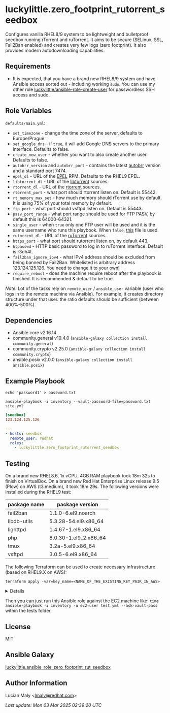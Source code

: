 luckylittle.zero_footprint_rutorrent_seedbox
============================================

Configures vanilla RHEL8/9 system to be lightweight and bulletproof seedbox running rTorrent and ruTorrent. It aims to be secure (SELinux, SSL, Fail2Ban enabled) and creates very few logs (zero footprint). It also provides modern autodownloading capabilities.

Requirements
------------

* It is expected, that you have a brand new RHEL8/9 system and have Ansible access sorted out - including working `sudo`. You can use my other role [luckylittle/ansible-role-create-user](https://github.com/luckylittle/ansible-role-create-user) for passwordless SSH access and sudo.

Role Variables
--------------

`defaults/main.yml`:

* `set_timezone` - change the time zone of the server, defaults to Europe/Prague.
* `set_google_dns` - if `true`, it will add Google DNS servers to the primary interface. Defaults to false.
* `create_new_user` - whether you want to also create another user. Defaults to false.
* `autobrr_version` and `autobrr_port` - contains the latest [autobrr](https://github.com/autobrr/autobrr) version and a standard port 7474.
* `epel_dl` - URL of the [EPEL](https://docs.fedoraproject.org/en-US/epel/) RPM. Defaults to the RHEL9 EPEL.
* `libtorrent_dl` - URL of the [libtorrent](https://github.com/rakshasa/rtorrent/releases) sources.
* `rtorrent_dl` - URL of the [rtorrent](https://github.com/rakshasa/rtorrent/releases) sources.
* `rtorrent_port` - what port should rtorrent listen on. Default is 55442.
* `rt_memory_max_set` - how much memory should rTorrent use by default. It is using 75% of your total memory by default.
* `ftp_port` - what port should vsftpd listen on. Default is 55443.
* `pasv_port_range` - what port range should be used for FTP PASV, by default this is 64000-64321.
* `single_user` - when `true` only one FTP user will be used and it is the same username who runs this playbook. When `false`, [this](files/vsftpd/users.txt) file is used.
* `rutorrent_dl` - URL of the [ruTorrent](https://github.com/Novik/ruTorrent) sources.
* `https_port` - what port should rutorrent listen on, by default 443.
* `htpasswd` - HTTP basic password to log in to ruTorrent interface. Default is r3dh4t.
* `fail2ban_ignore_ipv4` - what IPv4 address should be excluded from being banned by Fail2Ban. Whitelisted is arbitrary address 123.124.125.126. You need to change it to your own!
* `require_reboot` - does the machine require reboot after the playbook is finished. It is recommended & default to be true.

_Note:_ Lot of the tasks rely on `remote_user` / `ansible_user` variable (user who logs in to the remote machine via Ansible). For example, it creates directory structure under that user.
the ratio defaults should be sufficient (between 400%-500%).

Dependencies
------------

- Ansible core v2.16.14
- community.general v10.4.0 (`ansible-galaxy collection install community.general`)
- community.crypto v2.25.0 (`ansible-galaxy collection install community.crypto`)
- ansible.posix v2.0.0 (`ansible-galaxy collection install ansible.posix`)

Example Playbook
----------------

`echo 'password1' > password.txt`

`ansible-playbook -i inventory --vault-password-file=password.txt site.yml`

```ini
[seedbox]
123.124.125.126
```

```yaml
---
- hosts: seedbox
  remote_user: redhat
  roles:
    - luckylittle.zero_footprint_rutorrent_seedbox
```

Testing
-------

On a brand new RHEL8.6, 1x vCPU, 4GB RAM playbook took 18m 32s to finish on VirtualBox.
On a brand new Red Hat Enterprise Linux release 9.5 (Plow) on AWS (t3.medium), it took 18m 29s.
The following versions were installed during the RHEL9 test:

|package name|package version      |
|------------|---------------------|
|fail2ban    |1.1.0-6.el9.noarch   |
|libdb-utils |5.3.28-54.el9.x86_64 |
|lighttpd    |1.4.67-1.el9.x86_64  |
|php         |8.0.30-1.el9_2.x86_64|
|tmux        |3.2a-5.el9.x86_64    |
|vsftpd      |3.0.5-6.el9.x86_64   |


The following Terraform can be used to create necessary infrastructure (based on RHEL9.X on AWS):

`terraform apply -var=key_name=<NAME_OF_THE_EXISTING_KEY_PAIR_IN_AWS>`

<details>

```hcl
# Configure the AWS Provider
provider "aws" {
  region = "ap-southeast-2"
}

# Variable
variable "key_name" {
  type        = string
  default     = "ec2-pair"
  description = "AWS Key-pair"
}

# Find latest RHEL 9 AMI
data "aws_ami" "rhel9" {
  most_recent = true
  owners      = ["309956199498"] # Red Hat's AWS account ID

  filter {
    name   = "name"
    values = ["RHEL-9*"]
  }

  filter {
    name   = "architecture"
    values = ["x86_64"]
  }

  filter {
    name   = "virtualization-type"
    values = ["hvm"]
  }

  filter {
    name   = "root-device-type"
    values = ["ebs"]
  }
}

# Create a security group
resource "aws_security_group" "rhel9_sg" {
  name        = "rhel9_sg"
  description = "Security group for RHEL 9 EC2 seedbox instance"

  tags = {
    Name = "RHEL9-SecurityGroup"
  }
}

resource "aws_vpc_security_group_ingress_rule" "allow_rtorrent_port_tcp" {
  security_group_id = aws_security_group.rhel9_sg.id
  cidr_ipv4         = "0.0.0.0/0"
  from_port         = 55442
  ip_protocol       = "tcp"
  to_port           = 55442
  description       = "Default rtorrent_port (TCP)"
  tags = {
    Name = "allow_rtorrent_port_tcp"
  }
}

resource "aws_vpc_security_group_ingress_rule" "allow_rtorrent_port_udp" {
  security_group_id = aws_security_group.rhel9_sg.id
  cidr_ipv4         = "0.0.0.0/0"
  from_port         = 55442
  ip_protocol       = "udp"
  to_port           = 55442
  description       = "Default rtorrent_port (UDP)"
  tags = {
    Name = "allow_rtorrent_port_udp"
  }
}

resource "aws_vpc_security_group_ingress_rule" "allow_pasv_port_range" {
  security_group_id = aws_security_group.rhel9_sg.id
  cidr_ipv4         = "0.0.0.0/0"
  from_port         = 64000
  ip_protocol       = "tcp"
  to_port           = 64321
  description       = "Default pasv_port_range (TCP)"
  tags = {
    Name = "allow_pasv_port_range"
  }
}

resource "aws_vpc_security_group_ingress_rule" "allow_ftp_port" {
  security_group_id = aws_security_group.rhel9_sg.id
  cidr_ipv4         = "0.0.0.0/0"
  from_port         = 55443
  ip_protocol       = "tcp"
  to_port           = 55443
  description       = "Default ftp_port (TCP)"
  tags = {
    Name = "allow_ftp_port"
  }
}

resource "aws_vpc_security_group_ingress_rule" "allow_tls_ipv4" {
  security_group_id = aws_security_group.rhel9_sg.id
  cidr_ipv4         = "0.0.0.0/0"
  from_port         = 443
  ip_protocol       = "tcp"
  to_port           = 443
  description       = "Default ruTorrent port (IPv4)"
  tags = {
    Name = "allow_tls_ipv4"
  }
}

resource "aws_vpc_security_group_ingress_rule" "allow_autobrr_port" {
  security_group_id = aws_security_group.rhel9_sg.id
  cidr_ipv4         = "0.0.0.0/0"
  from_port         = 7474
  ip_protocol       = "tcp"
  to_port           = 7474
  description       = "Default Autobrr port (TCP)"
  tags = {
    Name = "allow_autobrr_port"
  }
}

resource "aws_vpc_security_group_ingress_rule" "allow_ssh_port" {
  security_group_id = aws_security_group.rhel9_sg.id
  cidr_ipv4         = "0.0.0.0/0"
  from_port         = 22
  ip_protocol       = "tcp"
  to_port           = 22
  description       = "Default SSH port (TCP)"
  tags = {
    Name = "allow_ssh_port"
  }
}

resource "aws_vpc_security_group_ingress_rule" "allow_tls_ipv6" {
  security_group_id = aws_security_group.rhel9_sg.id
  cidr_ipv6         = "::/0"
  from_port         = 443
  ip_protocol       = "tcp"
  to_port           = 443
  description       = "Default ruTorrent port (IPv6)"
  tags = {
    Name = "allow_tls_ipv6"
  }
}

resource "aws_vpc_security_group_egress_rule" "allow_all_traffic_ipv4" {
  security_group_id = aws_security_group.rhel9_sg.id
  cidr_ipv4         = "0.0.0.0/0"
  ip_protocol       = "-1" # semantically equivalent to all ports
}

resource "aws_vpc_security_group_egress_rule" "allow_all_traffic_ipv6" {
  security_group_id = aws_security_group.rhel9_sg.id
  cidr_ipv6         = "::/0"
  ip_protocol       = "-1" # semantically equivalent to all ports
}

# Create an EC2 instance
resource "aws_instance" "rhel_instance" {
  ami                    = data.aws_ami.rhel9.id
  instance_type          = "t3.medium"
  vpc_security_group_ids = [aws_security_group.rhel9_sg.id]
  key_name               = var.key_name # Replace with your key pair name

  root_block_device {
    volume_size = 20
    volume_type = "gp3"
    encrypted   = true
  }

  tags = {
    Name        = "RHEL-9-Seedbox"
    Environment = "Dev"
  }
}

# Output the instance details
output "instance_id" {
  value = aws_instance.rhel_instance.id
}

output "instance_public_ip" {
  value = aws_instance.rhel_instance.public_ip
}

output "instance_dns" {
  value = aws_instance.rhel_instance.public_dns
}
```

</details>

Then you can just run this Ansible role against the EC2 machine like: `time ansible-playbook -i inventory -u ec2-user test.yml --ask-vault-pass` within the tests folder.

License
-------

MIT

Ansible Galaxy
--------------

[luckylittle.ansible_role_zero_footprint_rut_seedbox](https://galaxy.ansible.com/ui/standalone/roles/luckylittle/zero_footprint_rutorrent_seedbox/)

Author Information
------------------

Lucian Maly <<lmaly@redhat.com>>

_Last update: Mon 03 Mar 2025 02:39:20 UTC_
